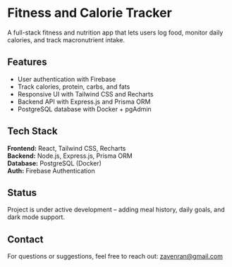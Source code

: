 # Fitness and Calorie Tracker

A full-stack fitness and nutrition app that lets users log food, monitor daily calories, and track macronutrient intake.

##  Features
- User authentication with Firebase
- Track calories, protein, carbs, and fats
- Responsive UI with Tailwind CSS and Recharts
- Backend API with Express.js and Prisma ORM
- PostgreSQL database with Docker + pgAdmin

##  Tech Stack
**Frontend:** React, Tailwind CSS, Recharts  
**Backend:** Node.js, Express.js, Prisma ORM  
**Database:** PostgreSQL (Docker)  
**Auth:** Firebase Authentication

##  Status
Project is under active development – adding meal history, daily goals, and dark mode support.

##  Contact
For questions or suggestions, feel free to reach out: [zavenran@gmail.com](mailto:zavenran@gmail.com)

